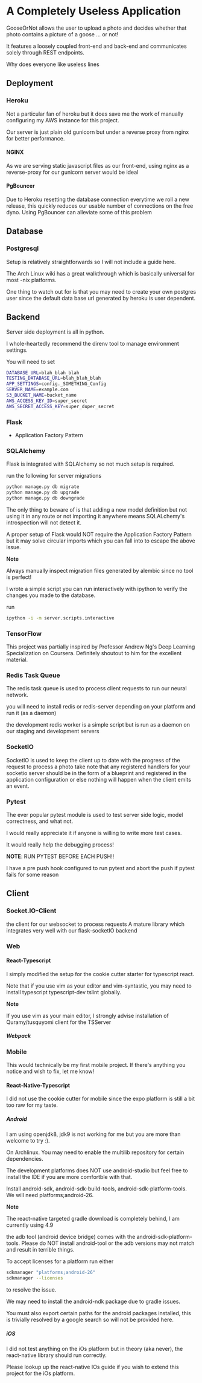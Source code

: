 # A Completely Useless Application
GooseOrNot allows the user to upload a photo and decides whether that photo contains a picture of a goose ... or not!

It features a loosely coupled front-end and back-end and communicates solely through REST endpoints.

Why does everyone like useless lines

## Deployment
### Heroku
Not a particular fan of heroku but it does save me the work of manually configuring my AWS instance for this project.

Our server is just plain old gunicorn but under a reverse proxy from nginx for better performance.

#### NGINX
As we are serving static javascript files as our front-end, using nginx as a reverse-proxy for our gunicorn server would be ideal

#### PgBouncer
Due to Heroku resetting the database connection everytime we roll a new release, this quickly reduces our usable number of connections on the free dyno. Using PgBouncer can alleviate some of this problem

## Database
### Postgresql
Setup is relatively straightforwards so I will not include a guide here.

The Arch Linux wiki has a great walkthrough which is basically universal for most -nix platforms.

One thing to watch out for is that you may need to create your own postgres user since the default data base url generated by heroku is user dependent.

## Backend
Server side deployment is all in python.

I whole-heartedly recommend the direnv tool to manage environment settings.

You will need to set
```bash
DATABASE_URL=blah_blah_blah
TESTING_DATABASE_URL=blah_blah_blah
APP_SETTINGS=config._SOMETHING_Config
SERVER_NAME=example.com
S3_BUCKET_NAME=bucket_name
AWS_ACCESS_KEY_ID=super_secret
AWS_SECRET_ACCESS_KEY=super_duper_secret
```

### Flask
- Application Factory Pattern
### SQLAlchemy
Flask is integrated with SQLAlchemy so not much setup is required.

run the following for server migrations
```bash
python manage.py db migrate
python manage.py db upgrade
python manage.py db downgrade
```

The only thing to beware of is that adding a new model definition but not using it in any route or not importing it anywhere means SQLALchemy's introspection will not detect it.

A proper setup of Flask would NOT require the Application Factory Pattern but it may solve circular imports which you can fall into to escape the above issue.

**Note**

Always manually inspect migration files generated by alembic since no tool is perfect!

I wrote a simple script you can run interactively with ipython to verify the changes you made to the database.

run
```bash
ipython -i -m server.scripts.interactive
```


### TensorFlow
This project was partially inspired by Professor Andrew Ng's Deep Learning Specialization on Coursera. Definitely shoutout to him for the excellent material.

### Redis Task Queue
The redis task queue is used to process client requests to run our neural network.

you will need to install redis or redis-server depending on your platform and run it (as a daemon)

the development redis worker is a simple script but is run as a daemon on our staging and development servers

### SocketIO
SocketIO is used to keep the client up to date with the progress of the request to process a photo
take note that any registered handlers for your socketio server should be in the form of a blueprint and registered in the application configuration or else nothing will happen when the client emits an event.

### Pytest
The ever popular pytest module is used to test server side logic, model correctness, and what not.

I would really appreciate it if anyone is willing to write more test cases.

It would really help the debugging process!

**NOTE**: RUN PYTEST BEFORE EACH PUSH!!

I have a pre push hook configured to run pytest and abort the push if pytest fails for some reason

## Client
### Socket.IO-Client
the client for our websocket to process requests
A mature library which integrates very well with our flask-socketIO backend

### Web
#### React-Typescript
I simply modified the setup for the cookie cutter starter for typescript react.

Note that if you use vim as your editor and vim-syntastic, you may need to install typescript typescript-dev tslint globally.

**Note**

If you use vim as your main editor, I strongly advise installation of Quramy/tusquyomi client for the TSServer

##### Webpack
### Mobile
This would technically be my first mobile project. If there's anything you notice and wish to fix, let me know!

#### React-Native-Typescript
I did not use the cookie cutter for mobile since the expo platform is still a bit too raw for my taste.

##### Android
I am using openjdk8, jdk9 is not working for me but you are more than welcome to try :).

On Archlinux. You may need to enable the multilib repository for certain dependencies.

The development platforms does NOT use android-studio but feel free to install the IDE if you are more comfortble with that.

Install android-sdk, android-sdk-build-tools, android-sdk-platform-tools. We will need platforms;android-26.

**Note**

The react-native targeted gradle download is completely behind, I am currently using 4.9

the adb tool (android device bridge) comes with the android-sdk-platform-tools. Please do NOT install android-tool or the adb versions may not match and result in terrible things.

To accept licenses for a platform run either
```bash
sdkmanager "platforms;android-26"
sdkmanager --licenses
```
to resolve the issue.

We may need to install the android-ndk package due to gradle issues.

You must also export certain paths for the android packages installed, this is trivially resolved by a google search so will not be provided here.

##### iOS
I did not test anything on the iOs platform but in theory (aka never), the react-native library should run correctly.

Please lookup up the react-native IOs guide if you wish to extend this project for the iOs platform.

